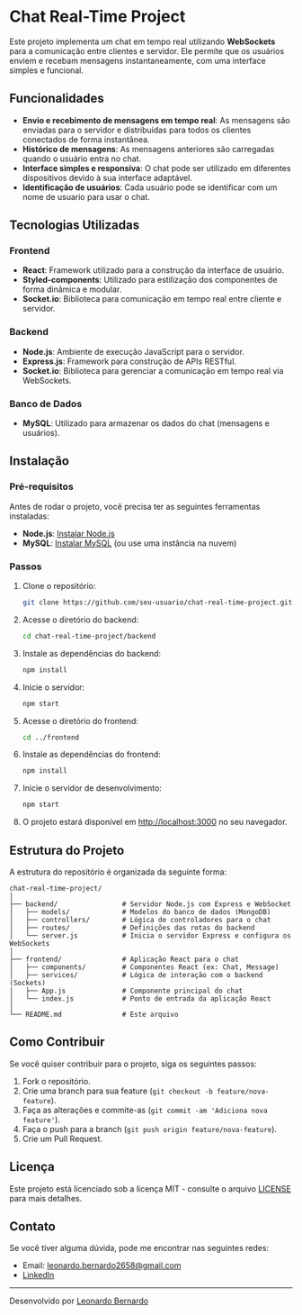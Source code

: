 # Chat Real-Time Project

Este projeto implementa um chat em tempo real utilizando **WebSockets** para a comunicação entre clientes e servidor. Ele permite que os usuários enviem e recebam mensagens instantaneamente, com uma interface simples e funcional.

## Funcionalidades

- **Envio e recebimento de mensagens em tempo real**: As mensagens são enviadas para o servidor e distribuídas para todos os clientes conectados de forma instantânea.
- **Histórico de mensagens**: As mensagens anteriores são carregadas quando o usuário entra no chat.
- **Interface simples e responsiva**: O chat pode ser utilizado em diferentes dispositivos devido à sua interface adaptável.
- **Identificação de usuários**: Cada usuário pode se identificar com um nome de usuario para usar o chat.

## Tecnologias Utilizadas

### Frontend
- **React**: Framework utilizado para a construção da interface de usuário.
- **Styled-components**: Utilizado para estilização dos componentes de forma dinâmica e modular.
- **Socket.io**: Biblioteca para comunicação em tempo real entre cliente e servidor.

### Backend
- **Node.js**: Ambiente de execução JavaScript para o servidor.
- **Express.js**: Framework para construção de APIs RESTful.
- **Socket.io**: Biblioteca para gerenciar a comunicação em tempo real via WebSockets.

### Banco de Dados
- **MySQL**: Utilizado para armazenar os dados do chat (mensagens e usuários).

## Instalação

### Pré-requisitos

Antes de rodar o projeto, você precisa ter as seguintes ferramentas instaladas:

- **Node.js**: [Instalar Node.js](https://nodejs.org/)
- **MySQL**: [Instalar MySQL](https://www.mongodb.com/try/download/community) (ou use uma instância na nuvem)

### Passos

1. Clone o repositório:

   ```bash
   git clone https://github.com/seu-usuario/chat-real-time-project.git
   ```

2. Acesse o diretório do backend:

   ```bash
   cd chat-real-time-project/backend
   ```

3. Instale as dependências do backend:

   ```bash
   npm install
   ```

4. Inicie o servidor:

   ```bash
   npm start
   ```

5. Acesse o diretório do frontend:

   ```bash
   cd ../frontend
   ```

6. Instale as dependências do frontend:

   ```bash
   npm install
   ```

7. Inicie o servidor de desenvolvimento:

   ```bash
   npm start
   ```

8. O projeto estará disponível em [http://localhost:3000](http://localhost:3000) no seu navegador.

## Estrutura do Projeto

A estrutura do repositório é organizada da seguinte forma:

```
chat-real-time-project/
│
├── backend/                # Servidor Node.js com Express e WebSocket
│   ├── models/             # Modelos do banco de dados (MongoDB)
│   ├── controllers/        # Lógica de controladores para o chat
│   ├── routes/             # Definições das rotas do backend
│   └── server.js           # Inicia o servidor Express e configura os WebSockets
│
├── frontend/               # Aplicação React para o chat
│   ├── components/         # Componentes React (ex: Chat, Message)
│   ├── services/           # Lógica de interação com o backend (Sockets)
│   ├── App.js              # Componente principal do chat
│   └── index.js            # Ponto de entrada da aplicação React
│
└── README.md               # Este arquivo
```

## Como Contribuir

Se você quiser contribuir para o projeto, siga os seguintes passos:

1. Fork o repositório.
2. Crie uma branch para sua feature (`git checkout -b feature/nova-feature`).
3. Faça as alterações e commite-as (`git commit -am 'Adiciona nova feature'`).
4. Faça o push para a branch (`git push origin feature/nova-feature`).
5. Crie um Pull Request.

## Licença

Este projeto está licenciado sob a licença MIT - consulte o arquivo [LICENSE](LICENSE) para mais detalhes.

## Contato

Se você tiver alguma dúvida, pode me encontrar nas seguintes redes:

- Email: [leonardo.bernardo2658@gmail.com](leonardo.bernardo2658@gmail.com)
- [LinkedIn](https://www.linkedin.com/in/leonardo-bern)

---

Desenvolvido por [Leonardo Bernardo](https://github.com/Leonardobern10)
